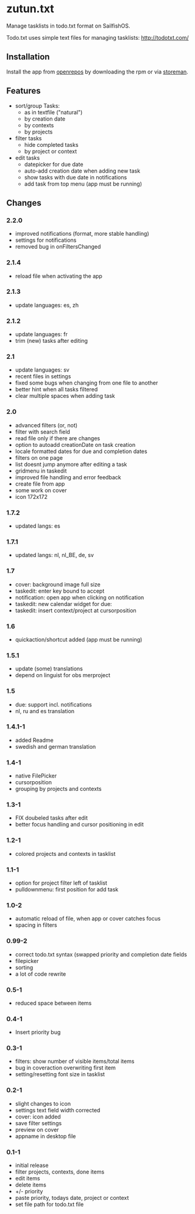 # zutun.txt

Manage tasklists in todo.txt format on SailfishOS.

Todo.txt uses simple text files for managing tasklists: http://todotxt.com/

## Installation

Install the app from [openrepos](https://openrepos.net/content/fooxl/zutuntxt) by downloading the rpm or via [storeman](https://openrepos.net/content/osetr/storeman).

## Features

  - sort/group Tasks:
    - as in textfile ("natural")
    - by creation date
    - by contexts
    - by projects
  - filter tasks
    - hide completed tasks
    - by project or context
  - edit tasks
    - datepicker for due date
    - auto-add creation date when adding new task
    - show tasks with due date in notifications
    - add task from top menu (app must be running)
  
## Changes

### 2.2.0
  - improved notifications (format, more stable handling)
  - settings for notifications
  - removed bug in onFiltersChanged

### 2.1.4
  - reload file when activating the app

### 2.1.3
  - update languages: es, zh

### 2.1.2
  - update languages: fr
  - trim (new) tasks after editing

### 2.1
  - update languages: sv
  - recent files in settings
  - fixed some bugs when changing from one file to another
  - better hint when all tasks filtered
  - clear multiple spaces when adding task

### 2.0
  - advanced filters (or, not)
  - filter with search field
  - read file only if there are changes
  - option to autoadd creationDate on task creation
  - locale formatted dates for due and completion dates
  - filters on one page
  - list doesnt jump anymore after editing a task
  - gridmenu in taskedit
  - improved file handling and error feedback
  - create file from app
  - some work on cover
  - icon 172x172

### 1.7.2
  - updated langs: es

### 1.7.1
  - updated langs: nl, nl_BE, de, sv

### 1.7
  - cover: background image full size
  - taskedit: enter key bound to accept
  - notification: open app when clicking on notification
  - taskedit: new calendar widget for due:
  - taskedit: insert context/project at cursorposition

### 1.6
  - quickaction/shortcut added (app must be running)

### 1.5.1
  - update (some) translations
  - depend on linguist for obs merproject

### 1.5
  - due: support incl. notifications
  - nl, ru and es translation

### 1.4.1-1
  - added Readme
  - swedish and german translation

### 1.4-1
  - native FilePicker
  - cursorposition
  - grouping by projects and contexts

### 1.3-1
  - FIX doubeled tasks after edit
  - better focus handling and cursor positioning in edit

### 1.2-1
  - colored projects and contexts in tasklist

### 1.1-1
  - option for project filter left of tasklist
  - pulldownmenu: first position for add task

### 1.0-2
  - automatic reload of file, when app or cover catches focus
  - spacing in filters

### 0.99-2
  - correct todo.txt syntax (swapped priority and completion date fields
  - filepicker
  - sorting
  - a lot of code rewrite

### 0.5-1
  - reduced space between items

### 0.4-1
  - Insert priority bug

### 0.3-1
  - filters: show number of visible items/total items
  - bug in coveraction overwriting first item
  - setting/resetting font size in tasklist

### 0.2-1
  - slight changes to icon
  - settings text field width corrected
  - cover: icon added
  - save filter settings
  - preview on cover
  - appname in desktop file

### 0.1-1
  - initial release
  - filter projects, contexts, done items
  - edit items
  - delete items
  - +/- priority
  - paste priority, todays date, project or context
  - set file path for todo.txt file
